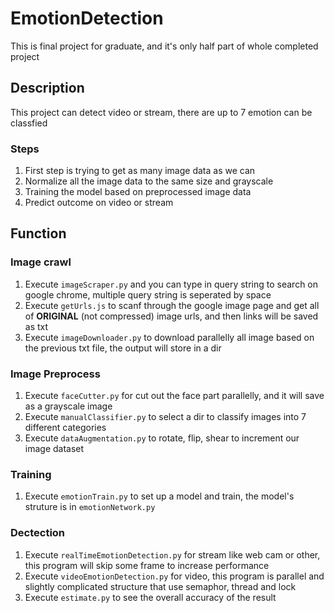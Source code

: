 # EmotionDetection
This is final project for graduate, and it's only half part of whole completed project

## Description
This project can detect video or stream, there are up to 7 emotion can be classfied

### Steps
1. First step is trying to get as many image data as we can
2. Normalize all the image data to the same size and grayscale
3. Training the model based on preprocessed image data
4. Predict outcome on video or stream

## Function

### Image crawl
1. Execute `imageScraper.py` and you can type in query string to search on google chrome, multiple query string is seperated by space
2. Execute `getUrls.js` to scanf through the google image page and get all of **ORIGINAL** (not compressed) image urls, and then links will be saved as txt
3. Execute `imageDownloader.py` to download parallelly all image based on the previous txt file, the output will store in a dir


###  Image Preprocess
1. Execute `faceCutter.py` for cut out the face part parallelly, and it will save as a grayscale image
2. Execute `manualClassifier.py` to select a dir to classify images into 7 different categories
3. Execute `dataAugmentation.py` to rotate, flip, shear to increment our image dataset

### Training

1. Execute `emotionTrain.py` to set up a model and train, the model's struture is in `emotionNetwork.py`

### Dectection

1. Execute `realTimeEmotionDetection.py` for stream like web cam or other, this program will skip some frame to increase performance
2. Execute `videoEmotionDetection.py` for video, this program is parallel and slightly complicated structure that use semaphor, thread and lock
3. Execute `estimate.py` to see the overall accuracy of the result
